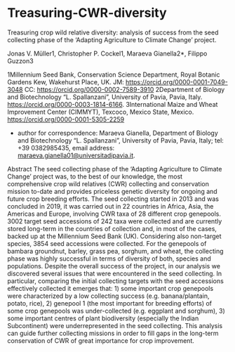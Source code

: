 # Treasuring-CWR-diversity
Treasuring crop wild relative diversity: analysis of success from the seed collecting phase of the ‘Adapting Agriculture to Climate Change’ project. 

Jonas V. Müller1, Christopher P. Cockel1, Maraeva Gianella2*, Filippo Guzzon3 

1Millennium Seed Bank, Conservation Science Department, Royal Botanic Gardens Kew, Wakehurst Place, UK. 
JM: https://orcid.org/0000-0001-7049-3048
CC: https://orcid.org/0000-0002-7589-3910
2Department of Biology and Biotechnology “L. Spallanzani”, University of Pavia, Pavia, Italy. https://orcid.org/0000-0003-1814-6166.
3International Maize and Wheat Improvement Center (CIMMYT), Texcoco, Mexico State, Mexico. 
https://orcid.org/0000-0001-5305-2259
* author for correspondence: Maraeva Gianella, Department of Biology and Biotechnology “L. Spallanzani”, University of Pavia, Pavia, Italy; tel: +39 0382985435, email address: maraeva.gianella01@universitadipavia.it. 

Abstract
The seed collecting phase of the ‘Adapting Agriculture to Climate Change’ project was, to the best of our knowledge, the most comprehensive crop wild relatives (CWR) collecting and conservation mission to-date and provides priceless genetic diversity for ongoing and future crop breeding efforts. The seed collecting started in 2013 and was concluded in 2019, it was carried out in 22 countries in Africa, Asia, the Americas and Europe, involving CWR taxa of 28 different crop genepools. 3002 target seed accessions of 242 taxa were collected and are currently stored long-term in the countries of collection and, in most of the cases, backed up at the Millennium Seed Bank (UK). Considering also non-target species, 3854 seed accessions were collected. For the genepools of bambara groundnut, barley, grass pea, sorghum, and wheat, the collecting phase was highly successful in terms of diversity of both, species and populations. Despite the overall success of the project, in our analysis we discovered several issues that were encountered in the seed collecting. In particular, comparing the initial collecting targets with the seed accessions effectively collected it emerges that: 1) some important crop genepools were characterized by a low collecting success (e.g. banana/plantain, potato, rice),  2) genepool 1 (the most important for breeding efforts) of some crop genepools was under-collected (e.g. eggplant and sorghum), 3) some important centres of  plant biodiversity (especially the Indian Subcontinent) were underrepresented in the seed collecting. This analysis can guide further collecting missions in order to fill gaps in the long-term conservation of CWR of great importance for crop improvement. 

